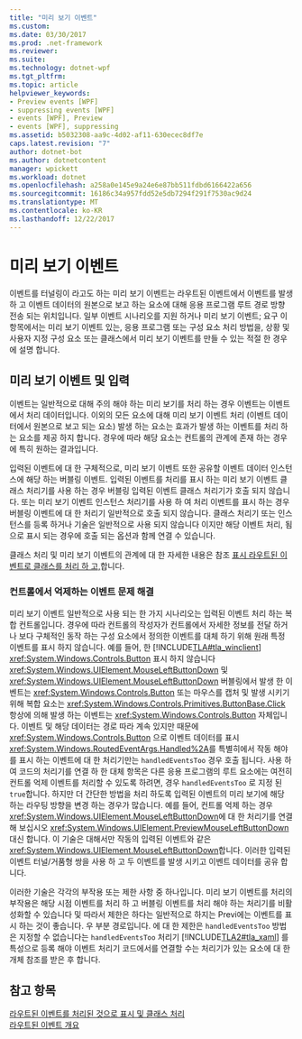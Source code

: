 ```yaml
---
title: "미리 보기 이벤트"
ms.custom: 
ms.date: 03/30/2017
ms.prod: .net-framework
ms.reviewer: 
ms.suite: 
ms.technology: dotnet-wpf
ms.tgt_pltfrm: 
ms.topic: article
helpviewer_keywords:
- Preview events [WPF]
- suppressing events [WPF]
- events [WPF], Preview
- events [WPF], suppressing
ms.assetid: b5032308-aa9c-4d02-af11-630ecec8df7e
caps.latest.revision: "7"
author: dotnet-bot
ms.author: dotnetcontent
manager: wpickett
ms.workload: dotnet
ms.openlocfilehash: a258a0e145e9a24e6e87bb511fdbd6166422a656
ms.sourcegitcommit: 16186c34a957fdd52e5db7294f291f7530ac9d24
ms.translationtype: MT
ms.contentlocale: ko-KR
ms.lasthandoff: 12/22/2017
---
```

# <a name="preview-events"></a>미리 보기 이벤트
이벤트를 터널링이 라고도 하는 미리 보기 이벤트는 라우트된 이벤트에서 이벤트를 발생 하 고 이벤트 데이터의 원본으로 보고 하는 요소에 대해 응용 프로그램 루트 경로 방향 전송 되는 위치입니다. 일부 이벤트 시나리오를 지원 하거나 미리 보기 이벤트; 요구 이 항목에서는 미리 보기 이벤트 있는, 응용 프로그램 또는 구성 요소 처리 방법을, 상황 및 사용자 지정 구성 요소 또는 클래스에서 미리 보기 이벤트를 만들 수 있는 적절 한 경우에 설명 합니다.  
  
## <a name="preview-events-and-input"></a>미리 보기 이벤트 및 입력  
 이벤트는 일반적으로 대해 주의 해야 하는 미리 보기를 처리 하는 경우 이벤트는 이벤트에서 처리 데이터입니다. 이외의 모든 요소에 대해 미리 보기 이벤트 처리 (이벤트 데이터에서 원본으로 보고 되는 요소) 발생 하는 요소는 효과가 발생 하는 이벤트를 처리 하는 요소를 제공 하지 합니다. 경우에 따라 해당 요소는 컨트롤의 관계에 존재 하는 경우에 특히 원하는 결과입니다.  
  
 입력된 이벤트에 대 한 구체적으로, 미리 보기 이벤트 또한 공유할 이벤트 데이터 인스턴스에 해당 하는 버블링 이벤트. 입력된 이벤트를 처리를 표시 하는 미리 보기 이벤트 클래스 처리기를 사용 하는 경우 버블링 입력된 이벤트 클래스 처리기가 호출 되지 않습니다. 또는 미리 보기 이벤트 인스턴스 처리기를 사용 하 여 처리 이벤트를 표시 하는 경우 버블링 이벤트에 대 한 처리기 일반적으로 호출 되지 않습니다. 클래스 처리기 또는 인스턴스를 등록 하거나 기술은 일반적으로 사용 되지 않습니다 이지만 해당 이벤트 처리, 됨으로 표시 되는 경우에 호출 되는 옵션과 함께 연결 수 있습니다.  
  
 클래스 처리 및 미리 보기 이벤트의 관계에 대 한 자세한 내용은 참조 [표시 라우트된 이벤트로 클래스를 처리 하 고,](../../../../docs/framework/wpf/advanced/marking-routed-events-as-handled-and-class-handling.md)합니다.  
  
### <a name="working-around-event-suppression-by-controls"></a>컨트롤에서 억제하는 이벤트 문제 해결  
 미리 보기 이벤트 일반적으로 사용 되는 한 가지 시나리오는 입력된 이벤트 처리 하는 복합 컨트롤입니다. 경우에 따라 컨트롤의 작성자가 컨트롤에서 자세한 정보를 전달 하거나 보다 구체적인 동작 하는 구성 요소에서 정의한 이벤트를 대체 하기 위해 원래 특정 이벤트를 표시 하지 않습니다. 예를 들어, 한 [!INCLUDE[TLA#tla_winclient](../../../../includes/tlasharptla-winclient-md.md)] <xref:System.Windows.Controls.Button> 표시 하지 않습니다 <xref:System.Windows.UIElement.MouseLeftButtonDown> 및 <xref:System.Windows.UIElement.MouseLeftButtonDown> 버블링에서 발생 한 이벤트는 <xref:System.Windows.Controls.Button> 또는 마우스를 캡처 및 발생 시키기 위해 복합 요소는 <xref:System.Windows.Controls.Primitives.ButtonBase.Click> 항상에 의해 발생 하는 이벤트는 <xref:System.Windows.Controls.Button> 자체입니다. 이벤트 및 해당 데이터는 경로 따라 계속 있지만 때문에 <xref:System.Windows.Controls.Button> 으로 이벤트 데이터를 표시 <xref:System.Windows.RoutedEventArgs.Handled%2A>를 특별히에서 작동 해야를 표시 하는 이벤트에 대 한 처리기만는 `handledEventsToo` 경우 호출 됩니다.  사용 하 여 코드의 처리기를 연결 하 한 대체 항목은 다른 응용 프로그램의 루트 요소에는 여전히 컨트롤 억제 이벤트를 처리할 수 있도록 하려면, 경우 `handledEventsToo` 로 지정 된 `true`합니다. 하지만 더 간단한 방법을 처리 하도록 입력된 이벤트의 미리 보기에 해당 하는 라우팅 방향을 변경 하는 경우가 많습니다. 예를 들어, 컨트롤 억제 하는 경우 <xref:System.Windows.UIElement.MouseLeftButtonDown>에 대 한 처리기를 연결 해 보십시오 <xref:System.Windows.UIElement.PreviewMouseLeftButtonDown> 대신 합니다. 이 기술은 대해서만 작동의 입력된 이벤트와 같은 <xref:System.Windows.UIElement.MouseLeftButtonDown>합니다. 이러한 입력된 이벤트 터널/거품형 쌍을 사용 하 고 두 이벤트를 발생 시키고 이벤트 데이터를 공유 합니다.  
  
 이러한 기술은 각각의 부작용 또는 제한 사항 중 하나입니다. 미리 보기 이벤트를 처리의 부작용은 해당 시점 이벤트를 처리 하 고 버블링 이벤트를 처리 해야 하는 처리기를 비활성화할 수 있습니다 및 따라서 제한은 하다는 일반적으로 하지는 Previ에는 이벤트를 표시 하는 것이 좋습니다. 우 부분 경로입니다. 에 대 한 제한은 `handledEventsToo` 방법은 지정할 수 없습니다는 `handledEventsToo` 처리기 [!INCLUDE[TLA2#tla_xaml](../../../../includes/tla2sharptla-xaml-md.md)] 를 특성으로 등록 해야 이벤트 처리기 코드에서를 연결할 수는 처리기가 있는 요소에 대 한 개체 참조를 받은 후 합니다.  
  
## <a name="see-also"></a>참고 항목  
 [라우트된 이벤트를 처리된 것으로 표시 및 클래스 처리](../../../../docs/framework/wpf/advanced/marking-routed-events-as-handled-and-class-handling.md)  
 [라우트된 이벤트 개요](../../../../docs/framework/wpf/advanced/routed-events-overview.md)

